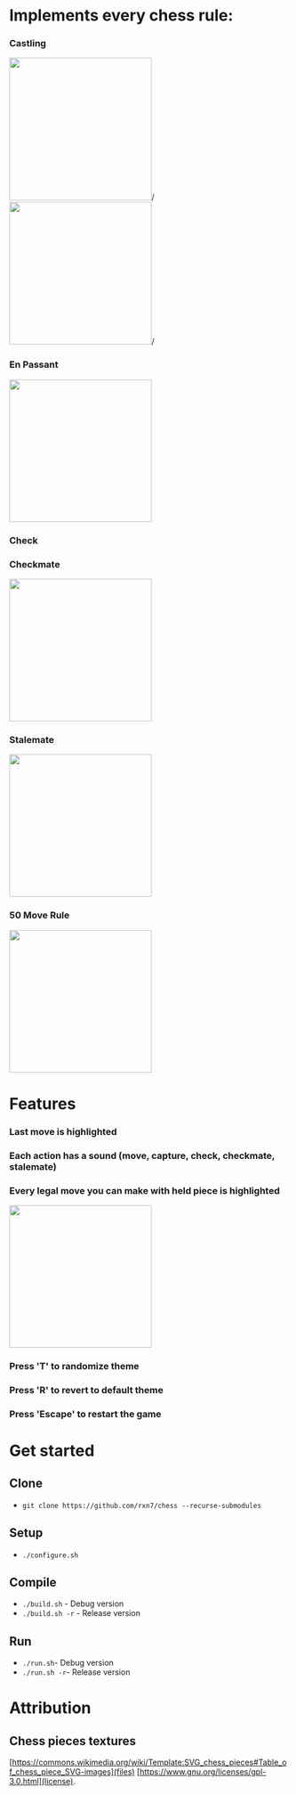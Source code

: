 # Implements every chess rule:
### Castling
<img src="https://github.com/user-attachments/assets/2efb9677-40e4-4998-9bf4-fcf7415cb258" width=256>/<img>
<img src="https://github.com/user-attachments/assets/4974d669-c4a3-46db-8474-150c00ca74eb" width=256>/<img>

### En Passant
<img src="https://github.com/user-attachments/assets/2ceda706-341b-4a50-973c-c6c7b97f421e" width=256></img>

### Check


### Checkmate
<img src="https://github.com/user-attachments/assets/15d60845-1531-43b1-ab35-5a53a6c2a0fe" width=256></img>

### Stalemate
<img src="https://github.com/user-attachments/assets/6893a902-e442-4188-b281-bf2492b413d2" width=256></img>

### 50 Move Rule
<img src="https://github.com/user-attachments/assets/b336ca5e-74cd-4431-94ad-3fcb9f4d07d4" width=256></img>

# Features
### Last move is highlighted
### Each action has a sound (move, capture, check, checkmate, stalemate)
### Every legal move you can make with held piece is highlighted
<img src="https://github.com/user-attachments/assets/0c589542-2935-43ba-acc6-25fab3d25f88" width=256></img>
### Press 'T' to randomize theme
### Press 'R' to revert to default theme
### Press 'Escape' to restart the game


# Get started
## Clone
- ```git clone https://github.com/rxn7/chess --recurse-submodules```

## Setup
- ```./configure.sh```

## Compile
- ```./build.sh``` - Debug version
- ```./build.sh -r``` - Release version

## Run
- ```./run.sh```- Debug version
- ```./run.sh -r```- Release version

# Attribution
## Chess pieces textures
[https://commons.wikimedia.org/wiki/Template:SVG_chess_pieces#Table_of_chess_piece_SVG-images](files)
[https://www.gnu.org/licenses/gpl-3.0.html](license).  
